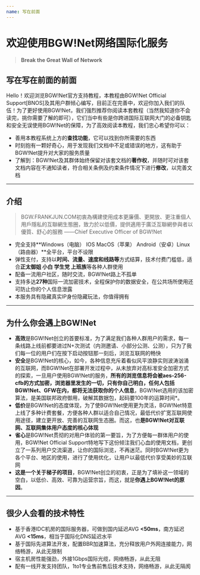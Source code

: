 ```yaml
---
name: 写在前面
---
```


# 欢迎使用BGW!Net网络国际化服务
> **Break the Great Wall of Network**

## 写在写在前面的前面
Hello！欢迎浏览BGW!Net官方支持教程，本教程由BGW!Net Official Support[BNOS]及其用户群倾心编写，目前正在完善中，欢迎你加入我们的队伍！为了更好使用BGW!Net，我们强烈推荐你阅读本套教程（当然我知道你不会读完，挑你需要了解的即可），它们当中有些是你跨进国际互联网大门的必备钥匙和安全无误使用BGW!Net的保障，为了高效阅读本教程，我们忠心希望你可以：

 - 善用本教程系统上方的**查找功能**，它可以找到你所需要的东西
 - 时刻抱有一颗好奇心，用于发现我们文档中不足或错误的地方，这有助于BGW!Net提升对大家的服务质量
 - 了解到：BGW!Net及其群体始终保留对该套文档的**著作权**，并随时可对该套文档内容在不通知读者，符合相关条例及约束条件情况下进行**修改**，以完善文档


----------


## 介绍

> BGW.FRANKJUN.COM初衷為構建使用成本更廉價、更開放、更注重個人用戶隱私的互聯網生態圈，致力於以低價，提供適用于廣泛互聯網參與者以優質、舒心的服務
——Chief Executive Officer of BGW!Net

 - 完全支持**Windows（电脑） IOS MacOS（苹果） Android（安卓）Linux（路由器）**全平台，平台不设限
 - 弹性支付，支持以**时间、流量、速度和线路等**方式结算，技术付费门槛低，适合**正太御姐 小白 学生党 上班族**等各种人群使用
 - 配备一流用户社区，随时交流，BGW!Net路上不孤单
 - 支持多达**27种**国际一流加密技术，全程保护你的数据安全，在公共场所使用还可防止你的个人信息泄露
 - 本服务具有隐藏真实IP身份隐藏玩法，你值得拥有


----------


 
## 为什么你会遇上BGW!Net 
 - **高效**是BGW!Net创立的首要标准，为了满足我们各种人群用户的需求，每一条线路上线前都要进过N+次测试（内测邀请、小部分公测、公测），只为了我们每一位的用户们在按下启动按钮那一刻后，浏览互联网的畅快
 - **安全**是BGW!Net的核心，如今，各种信息充斥着看似风平浪静实则波涛汹涌的互联网，而BGW!Net在部署开发过程中，从未放弃对高标准安全加密方式的探索，一旦用户使用BGW!Net的服务，**所有的浏览信息将会被aes-256-cfb的方式加密，浏览器里发生的一切，只有你自己明白，任何人包括BGW!Net、GFW在内，都将无法获取你的个人信息**，BGW!Net选用的该加密算法，是美国联邦政府御用，破解其数据包，起码要100年的运算时间*。
 - **低价**是BGW!Net的态度体现，为了使BGW!Net使用更为灵活，BGW!Net特意上线了多种计费套餐，方便各种人群以适合自己情况，最低代价扩宽互联网使用途径，建立更开放、完善的互联网生态圈。而这，也**是BGW!Net对互联网、互联网集体用户态度的核心体现**
 - **省心**是BGW!Net贯彻的对用户体验的第一要旨，为了方便每一群体用户的使用，BGW!Net Official Support特地写下这份倾注我们心血的使用文档，更创立了一系列用户交流渠道，让你的国际浏览，不再迷茫。同时BGW!Net更为各个平台、地区的使用，进行了使用优化，让用户以最低代价享受美妙的互联网
 - **这是一个关于梯子的项目**，BGW!Net创立的初衷，正是为了填补这一领域的空白，以低价、高效、可靠为运营宗旨，而这，就是**你遇上BGW!Net的原因**。

----------


## 很少人会看的技术特性
- 基于香港IDC机房的国际服务器，可做到国内延迟AVG **<50ms**，南方延迟AVG **<15ms**，相当于国际化DNS延迟水平
- 基于国际先进算法开发，配置BBR加速算法，充分释放用户外网连接能力，网络畅游，从此无限制
- 宿主机房性能强劲，外接1Gbps国际光缆，网络畅游，从此无阻
- 配有一线开发支持团队，1to1专业售前售后技术支持，网络畅游，从此无隔阂
